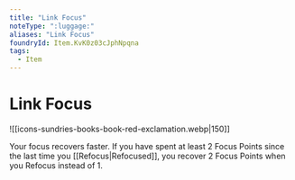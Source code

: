 ```yaml
---
title: "Link Focus"
noteType: ":luggage:"
aliases: "Link Focus"
foundryId: Item.KvK0z03cJphNpqna
tags:
  - Item
---
```


# Link Focus
![[icons-sundries-books-book-red-exclamation.webp|150]]

Your focus recovers faster. If you have spent at least 2 Focus Points since the last time you [[Refocus|Refocused]], you recover 2 Focus Points when you Refocus instead of 1.
